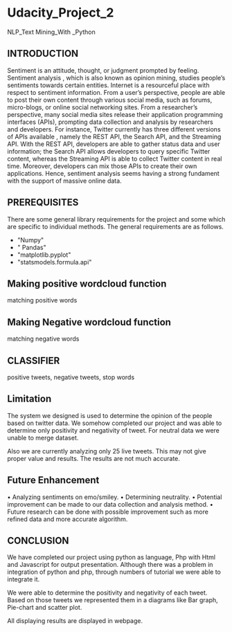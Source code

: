 # Udacity_Project_2
NLP_Text Mining_With _Python
## INTRODUCTION 
Sentiment is an attitude, thought, or judgment prompted  by  feeling. Sentiment analysis , which is also known as opinion mining, studies people’s sentiments towards certain entities. Internet is a resourceful place with respect to sentiment information. From a user’s perspective, people are able to post their own content through various social media, such as forums, micro-blogs,  or online  social networking sites. From a researcher’s perspective, many social media sites  release their application programming interfaces (APIs), prompting data collection and analysis by researchers and developers. For instance, Twitter currently has three different versions of APIs available , namely the REST API, the Search API, and the Streaming API. With the REST API, developers  are able  to gather  status  data and user information; the Search API allows developers to query specific Twitter content, whereas  the  Streaming API is  able  to  collect  Twitter  content in real time. Moreover, developers can mix those APIs  to  create  their  own applications. Hence, sentiment analysis seems having a strong fundament with the support of massive online data. 
## PREREQUISITES
There are some general library requirements for the project and some which are specific to individual methods. The general requirements are as follows.
* "Numpy"
* " Pandas"
* "matplotlib.pyplot"
* "statsmodels.formula.api"
## Making positive wordcloud function
matching positive words
## Making Negative wordcloud function
matching negative words
## CLASSIFIER
positive tweets,
negative tweets,
stop words
## Limitation
The system we designed is used to determine the opinion of the people  based  on twitter data. We somehow completed our project and was able to determine only positivity and negativity of tweet. For neutral data we were unable to merge dataset.

Also we are currently analyzing only 25 live tweets. This may  not give  proper value and results. The results are not much accurate.
## Future Enhancement

•	Analyzing sentiments on emo/smiley.
•	Determining neutrality.
•	Potential improvement can be made to our data collection and analysis method.
•	Future research can be done with  possible  improvement  such  as  more refined data and more accurate algorithm.
## CONCLUSION

We have completed our project using python as language, Php with Html and Javascript for output presentation. Although there was a problem in integration of python and php, through numbers of tutorial we were able to integrate it.

We were able to determine the positivity and negativity of each tweet.  Based  on those tweets we represented them in a diagrams like Bar graph, Pie-chart and scatter plot.

All displaying results are displayed in webpage.



